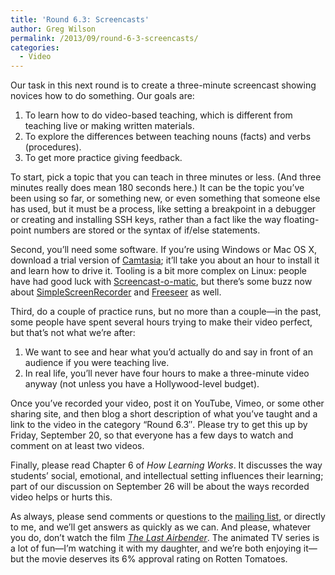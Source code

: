 ```yaml
---
title: 'Round 6.3: Screencasts'
author: Greg Wilson
permalink: /2013/09/round-6-3-screencasts/
categories:
  - Video
---
```

Our task in this next round is to create a three-minute screencast showing novices how to do something. Our goals are:

1.  To learn how to do video-based teaching, which is different from teaching live or making written materials.
2.  To explore the differences between teaching nouns (facts) and verbs (procedures).
3.  To get more practice giving feedback.

To start, pick a topic that you can teach in three minutes or less. (And three minutes really does mean 180 seconds here.) It can be the topic you&#8217;ve been using so far, or something new, or even something that someone else has used, but it must be a process, like setting a breakpoint in a debugger or creating and installing SSH keys, rather than a fact like the way floating-point numbers are stored or the syntax of if/else statements.

Second, you&#8217;ll need some software. If you&#8217;re using Windows or Mac OS X, download a trial version of [Camtasia][1]; it&#8217;ll take you about an hour to install it and learn how to drive it. Tooling is a bit more complex on Linux: people have had good luck with [Screencast-o-matic][2], but there&#8217;s some buzz now about [SimpleScreenRecorder][3] and [Freeseer][4] as well.

Third, do a couple of practice runs, but no more than a couple—in the past, some people have spent several hours trying to make their video perfect, but that&#8217;s not what we&#8217;re after:

1.  We want to see and hear what you&#8217;d actually do and say in front of an audience if you were teaching live.
2.  In real life, you&#8217;ll never have four hours to make a three-minute video anyway (not unless you have a Hollywood-level budget).

Once you&#8217;ve recorded your video, post it on YouTube, Vimeo, or some other sharing site, and then blog a short description of what you&#8217;ve taught and a link to the video in the category &#8220;Round 6.3&#8243;. Please try to get this up by Friday, September 20, so that everyone has a few days to watch and comment on at least two videos.

Finally, please read Chapter 6 of *How Learning Works*. It discusses the way students&#8217; social, emotional, and intellectual setting influences their learning; part of our discussion on September 26 will be about the ways recorded video helps or hurts this.

As always, please send comments or questions to the [mailing list][5], or directly to me, and we&#8217;ll get answers as quickly as we can. And please, whatever you do, don&#8217;t watch the film [*The Last Airbender*][6]. The animated TV series is a lot of fun—I&#8217;m watching it with my daughter, and we&#8217;re both enjoying it—but the movie deserves its 6% approval rating on Rotten Tomatoes.

 [1]: http://www.techsmith.com/camtasia.html
 [2]: http://www.screencast-o-matic.com/
 [3]: http://www.maartenbaert.be/simplescreenrecorder/
 [4]: http://freeseer.github.io/
 [5]: http://lists.software-carpentry.org/mailman/listinfo/teaching06_lists.software-carpentry.org
 [6]: http://www.rottentomatoes.com/m/last_airbender/
